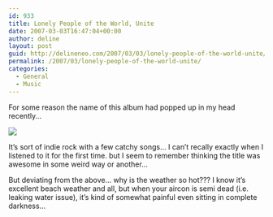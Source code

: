 ```yaml
---
id: 933
title: Lonely People of the World, Unite
date: 2007-03-03T16:47:04+00:00
author: deline
layout: post
guid: http://delineneo.com/2007/03/03/lonely-people-of-the-world-unite/
permalink: /2007/03/lonely-people-of-the-world-unite/
categories:
  - General
  - Music
---
```

For some reason the name of this album had popped up in my head recently&#8230;

![](http://www.devindaviswebsite.com/images/home_06.jpg)

It&#8217;s sort of indie rock with a few catchy songs&#8230; I can&#8217;t recally exactly when I listened to it for the first time. but I seem to remember thinking the title was awesome in some weird way or another&#8230;

But deviating from the above&#8230; why is the weather so hot??? I know it&#8217;s excellent beach weather and all, but when your aircon is semi dead (i.e. leaking water issue), it&#8217;s kind of somewhat painful even sitting in complete darkness&#8230;
